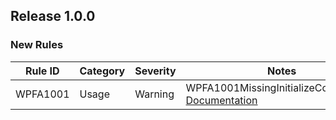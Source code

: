 ﻿## Release 1.0.0

### New Rules

Rule ID  | Category | Severity | Notes
---------|----------|----------|--------------------
WPFA1001 |  Usage   |  Warning | WPFA1001MissingInitializeComponents, [Documentation](doc/WPFA1001.md)
